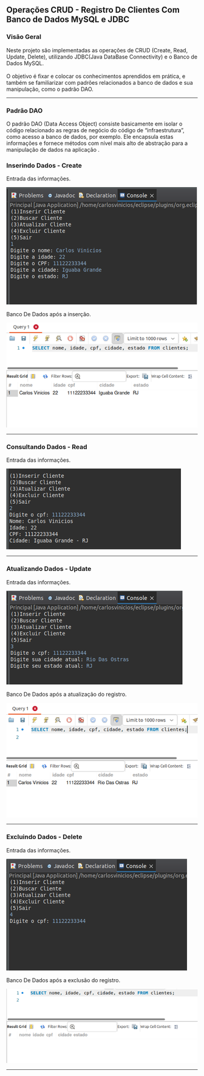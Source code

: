 ## Operações CRUD - Registro De Clientes Com Banco de Dados MySQL e JDBC

### Visão Geral
<p>
 Neste projeto são implementadas as operações de CRUD (Create, Read, Update, Delete), utilizando JDBC(Java DataBase Connectivity) e o Banco de Dados MySQL.
 <br><br>O objetivo é fixar e colocar os conhecimentos aprendidos em prática, e também se familiarizar com padrões relacionados a banco de dados e sua manipulação, como o padrão DAO.
</p>
<hr>

### Padrão DAO
<p>
  O padrão DAO (Data Access Object) consiste basicamente em isolar o código relacionado as regras de negócio do código de “infraestrutura”, como acesso a banco de dados, por exemplo. Ele encapsula estas informações e fornece métodos com nível mais alto de abstração para a manipulação de dados na aplicação .
</p>

### Inserindo Dados - Create
<p> Entrada das informações. </p>

<p>
  <img src = "https://github.com/CarlosVinicios99/CRUD-registro-de-clientes/blob/main/imagens/inserindo_dados.png?raw=true" alt = "Menu durante a insercao de dados">
</p>

<p> Banco De Dados após a inserção. </p>
<p>
  <img src = "https://github.com/CarlosVinicios99/CRUD-registro-de-clientes/blob/main/imagens/banco_de_dados_apos_insercao.png?raw=true" alt = "Banco de dados após a inserção de um registro">
</p>
<hr>

### Consultando Dados - Read
<p> Entrada das informações. </p>

<p>
  <img src = "https://github.com/CarlosVinicios99/CRUD-registro-de-clientes/blob/main/imagens/consultando_dados.png?raw=true" alt = "Console exibindo o resultado da consulta de dados">
</p>
<hr>

### Atualizando Dados - Update
<p> Entrada das informações. </p>

<p>
  <img src = "https://github.com/CarlosVinicios99/CRUD-registro-de-clientes/blob/main/imagens/atualizando_dados.png?raw=true" alt = "Menu Durante a opcao de atualizar dados do cliente">
</p>

<p> Banco De Dados após a atualização do registro. </p>
<p>
  <img src = "https://github.com/CarlosVinicios99/CRUD-registro-de-clientes/blob/main/imagens/banco_de_dados_apos_atualizacao.png?raw=true" alt = "Banco de dados após a inserção de um registro">
</p>
<hr>

### Excluindo Dados - Delete
<p> Entrada das informações. </p>

<p>
  <img src = "https://github.com/CarlosVinicios99/CRUD-registro-de-clientes/blob/main/imagens/exclusao_de_dados.png?raw=true" alt = "Menu Durante a exclusao de dados">
</p>

<p> Banco De Dados após a exclusão do registro. </p>
<p>
  <img src = "https://github.com/CarlosVinicios99/CRUD-registro-de-clientes/blob/main/imagens/banco_de_dados_apos_exclusao.png?raw=true" alt = "Banco de dados após a exclusão de um registro">
</p>
<hr>
<br>

